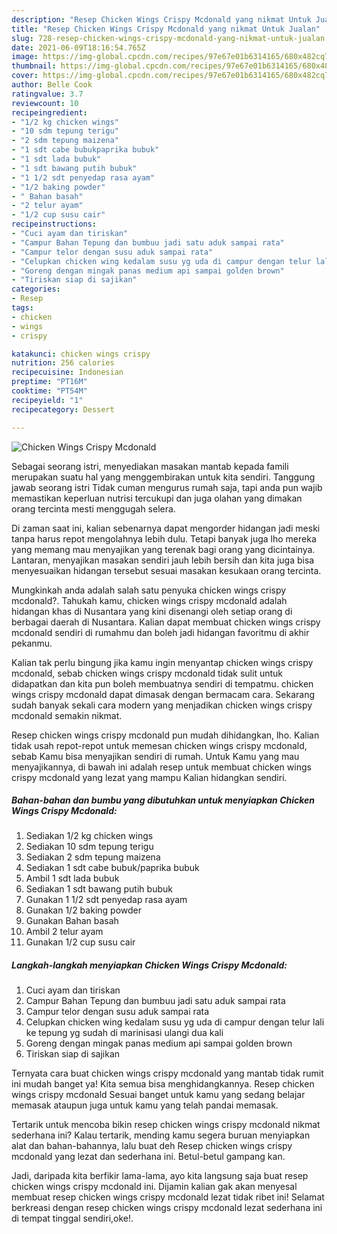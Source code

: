 ```yaml
---
description: "Resep Chicken Wings Crispy Mcdonald yang nikmat Untuk Jualan"
title: "Resep Chicken Wings Crispy Mcdonald yang nikmat Untuk Jualan"
slug: 728-resep-chicken-wings-crispy-mcdonald-yang-nikmat-untuk-jualan
date: 2021-06-09T18:16:54.765Z
image: https://img-global.cpcdn.com/recipes/97e67e01b6314165/680x482cq70/chicken-wings-crispy-mcdonald-foto-resep-utama.jpg
thumbnail: https://img-global.cpcdn.com/recipes/97e67e01b6314165/680x482cq70/chicken-wings-crispy-mcdonald-foto-resep-utama.jpg
cover: https://img-global.cpcdn.com/recipes/97e67e01b6314165/680x482cq70/chicken-wings-crispy-mcdonald-foto-resep-utama.jpg
author: Belle Cook
ratingvalue: 3.7
reviewcount: 10
recipeingredient:
- "1/2 kg chicken wings"
- "10 sdm tepung terigu"
- "2 sdm tepung maizena"
- "1 sdt cabe bubukpaprika bubuk"
- "1 sdt lada bubuk"
- "1 sdt bawang putih bubuk"
- "1 1/2 sdt penyedap rasa ayam"
- "1/2 baking powder"
- " Bahan basah"
- "2 telur ayam"
- "1/2 cup susu cair"
recipeinstructions:
- "Cuci ayam dan tiriskan"
- "Campur Bahan Tepung dan bumbuu jadi satu aduk sampai rata"
- "Campur telor dengan susu aduk sampai rata"
- "Celupkan chicken wing kedalam susu yg uda di campur dengan telur lali ke tepung yg sudah di marinisasi ulangi dua kali"
- "Goreng dengan mingak panas medium api sampai golden brown"
- "Tiriskan siap di sajikan"
categories:
- Resep
tags:
- chicken
- wings
- crispy

katakunci: chicken wings crispy 
nutrition: 256 calories
recipecuisine: Indonesian
preptime: "PT16M"
cooktime: "PT54M"
recipeyield: "1"
recipecategory: Dessert

---
```



![Chicken Wings Crispy Mcdonald](https://img-global.cpcdn.com/recipes/97e67e01b6314165/680x482cq70/chicken-wings-crispy-mcdonald-foto-resep-utama.jpg)

Sebagai seorang istri, menyediakan masakan mantab kepada famili merupakan suatu hal yang menggembirakan untuk kita sendiri. Tanggung jawab seorang istri Tidak cuman mengurus rumah saja, tapi anda pun wajib memastikan keperluan nutrisi tercukupi dan juga olahan yang dimakan orang tercinta mesti menggugah selera.

Di zaman  saat ini, kalian sebenarnya dapat mengorder hidangan jadi meski tanpa harus repot mengolahnya lebih dulu. Tetapi banyak juga lho mereka yang memang mau menyajikan yang terenak bagi orang yang dicintainya. Lantaran, menyajikan masakan sendiri jauh lebih bersih dan kita juga bisa menyesuaikan hidangan tersebut sesuai masakan kesukaan orang tercinta. 



Mungkinkah anda adalah salah satu penyuka chicken wings crispy mcdonald?. Tahukah kamu, chicken wings crispy mcdonald adalah hidangan khas di Nusantara yang kini disenangi oleh setiap orang di berbagai daerah di Nusantara. Kalian dapat membuat chicken wings crispy mcdonald sendiri di rumahmu dan boleh jadi hidangan favoritmu di akhir pekanmu.

Kalian tak perlu bingung jika kamu ingin menyantap chicken wings crispy mcdonald, sebab chicken wings crispy mcdonald tidak sulit untuk didapatkan dan kita pun boleh membuatnya sendiri di tempatmu. chicken wings crispy mcdonald dapat dimasak dengan bermacam cara. Sekarang sudah banyak sekali cara modern yang menjadikan chicken wings crispy mcdonald semakin nikmat.

Resep chicken wings crispy mcdonald pun mudah dihidangkan, lho. Kalian tidak usah repot-repot untuk memesan chicken wings crispy mcdonald, sebab Kamu bisa menyajikan sendiri di rumah. Untuk Kamu yang mau menyajikannya, di bawah ini adalah resep untuk membuat chicken wings crispy mcdonald yang lezat yang mampu Kalian hidangkan sendiri.

<!--inarticleads1-->

##### Bahan-bahan dan bumbu yang dibutuhkan untuk menyiapkan Chicken Wings Crispy Mcdonald:

1. Sediakan 1/2 kg chicken wings
1. Sediakan 10 sdm tepung terigu
1. Sediakan 2 sdm tepung maizena
1. Sediakan 1 sdt cabe bubuk/paprika bubuk
1. Ambil 1 sdt lada bubuk
1. Sediakan 1 sdt bawang putih bubuk
1. Gunakan 1 1/2 sdt penyedap rasa ayam
1. Gunakan 1/2 baking powder
1. Gunakan  Bahan basah
1. Ambil 2 telur ayam
1. Gunakan 1/2 cup susu cair




<!--inarticleads2-->

##### Langkah-langkah menyiapkan Chicken Wings Crispy Mcdonald:

1. Cuci ayam dan tiriskan
1. Campur Bahan Tepung dan bumbuu jadi satu aduk sampai rata
1. Campur telor dengan susu aduk sampai rata
1. Celupkan chicken wing kedalam susu yg uda di campur dengan telur lali ke tepung yg sudah di marinisasi ulangi dua kali
1. Goreng dengan mingak panas medium api sampai golden brown
1. Tiriskan siap di sajikan




Ternyata cara buat chicken wings crispy mcdonald yang mantab tidak rumit ini mudah banget ya! Kita semua bisa menghidangkannya. Resep chicken wings crispy mcdonald Sesuai banget untuk kamu yang sedang belajar memasak ataupun juga untuk kamu yang telah pandai memasak.

Tertarik untuk mencoba bikin resep chicken wings crispy mcdonald nikmat sederhana ini? Kalau tertarik, mending kamu segera buruan menyiapkan alat dan bahan-bahannya, lalu buat deh Resep chicken wings crispy mcdonald yang lezat dan sederhana ini. Betul-betul gampang kan. 

Jadi, daripada kita berfikir lama-lama, ayo kita langsung saja buat resep chicken wings crispy mcdonald ini. Dijamin kalian gak akan menyesal membuat resep chicken wings crispy mcdonald lezat tidak ribet ini! Selamat berkreasi dengan resep chicken wings crispy mcdonald lezat sederhana ini di tempat tinggal sendiri,oke!.

